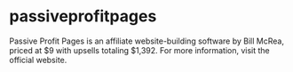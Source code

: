 # passiveprofitpages
​Passive Profit Pages is an affiliate website-building software by Bill McRea, priced at $9 with upsells totaling $1,392. For more information, visit the official website. 
